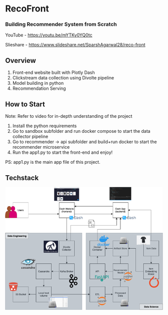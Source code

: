 # RecoFront
### Building Recommender System from Scratch

YouTube - https://youtu.be/mYTKy0YQ0tc

Slieshare - https://www.slideshare.net/SparshAgarwal28/reco-front


## Overview
1. Front-end website built with Plotly Dash
2. Clickstream data collection using Divolte pipeline
3. Model building in python
4. Recommendation Serving

## How to Start
Note: Refer to video for in-depth understanding of the project
1. Install the python requirements
2. Go to sandbox subfolder and run docker compose to start the data collector pipeline
3. Go to recommender -> api subfolder and build+run docker to start the recommender microservice
4. Run the app1.py to start the front-end and enjoy!

PS: app1.py is the main app file of this project.

## Techstack
![alt text](https://github.com/sparsh-ai/reco-front/blob/main/documentation/RecoFront-Techstack.png?raw=true)
